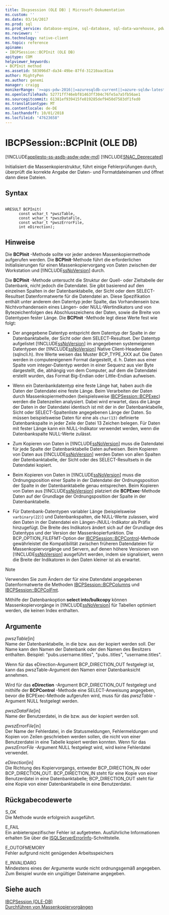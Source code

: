 ```yaml
---
title: Ibcpsession (OLE DB) | Microsoft-Dokumentation
ms.custom: ''
ms.date: 03/14/2017
ms.prod: sql
ms.prod_service: database-engine, sql-database, sql-data-warehouse, pdw
ms.reviewer: ''
ms.technology: native-client
ms.topic: reference
apiname:
- IBCPSession::BCPInit (OLE DB)
apitype: COM
helpviewer_keywords:
- BCPInit method
ms.assetid: 583096d7-da34-49be-87fd-31210aac81aa
author: MightyPen
ms.author: genemi
manager: craigg
monikerRange: '>=aps-pdw-2016||=azuresqldb-current||=azure-sqldw-latest||>=sql-server-2016||=sqlallproducts-allversions||>=sql-server-linux-2017||=azuresqldb-mi-current'
ms.openlocfilehash: 52771ff746ebf81463ff304c76fe5a7a5fb56ae1
ms.sourcegitcommit: 61381ef939415fe019285def9450d7583df1fed0
ms.translationtype: MT
ms.contentlocale: de-DE
ms.lasthandoff: 10/01/2018
ms.locfileid: "47623658"
---
```

# <a name="ibcpsessionbcpinit-ole-db"></a>IBCPSession::BCPInit (OLE DB)
[!INCLUDE[appliesto-ss-asdb-asdw-pdw-md](../../includes/appliesto-ss-asdb-asdw-pdw-md.md)]
[!INCLUDE[SNAC_Deprecated](../../includes/snac-deprecated.md)]

  Initialisiert die Massenkopierstruktur, führt einige Fehlerprüfungen durch, überprüft die korrekte Angabe der Daten- und Formatdateinamen und öffnet dann diese Dateien.  
  
## <a name="syntax"></a>Syntax  
  
```  
  
HRESULT BCPInit(   
      const wchar_t *pwszTable,  
      const wchar_t *pwszDataFile,  
      const wchar_t *pwszErrorFile,  
      int eDirection);  
```  
  
## <a name="remarks"></a>Hinweise  
 Die **BCPInit** -Methode sollte vor jeder anderen Massenkopiermethode aufgerufen werden. Die **BCPInit**-Methode führt die erforderlichen Initialisierungen für einen Massenkopiervorgang von Daten zwischen der Workstation und [!INCLUDE[ssNoVersion](../../includes/ssnoversion-md.md)] durch.  
  
 Die **BCPInit** -Methode untersucht die Struktur der Quell- oder Zieltabelle der Datenbank, nicht jedoch die Datendatei. Sie gibt basierend auf den einzelnen Spalten in der Datenbanktabelle, der Sicht oder dem SELECT-Resultset Datenformatwerte für die Datendatei an. Diese Spezifikation enthält unter anderem den Datentyp jeder Spalte, das Vorhandensein bzw. Nichtvorhandensein eines Längen- oder NULL-Wertindikators und von Bytezeichenfolgen des Abschlusszeichens der Daten, sowie die Breite von Datentypen fester Länge. Die **BCPInit** -Methode legt diese Werte fest wie folgt:  
  
-   Der angegebene Datentyp entspricht dem Datentyp der Spalte in der Datenbanktabelle, der Sicht oder dem SELECT-Resultset. Der Datentyp aufgelistet [!INCLUDE[ssNoVersion](../../includes/ssnoversion-md.md)] im angegebenen systemeigenen Datentypen der [!INCLUDE[ssNoVersion](../../includes/ssnoversion-md.md)] Native Client-Headerdatei (sqlncli.h). Ihre Werte weisen das Muster BCP_TYPE_XXX auf. Die Daten werden in computereigenem Format dargestellt, d. h. Daten aus einer Spalte vom integer-Datentyp werden in einer Sequenz aus vier Byte dargestellt, die, abhängig von dem Computer, auf dem die Datendatei erstellt wurden, das Format Big-Endian oder Little-Endian aufweisen.  
  
-   Wenn ein Datenbankdatentyp eine feste Länge hat, haben auch die Daten der Datendatei eine feste Länge. Beim Verarbeiten der Daten durch Massenkopiermethoden (beispielsweise [IBCPSession::BCPExec](../../relational-databases/native-client-ole-db-interfaces/ibcpsession-bcpexec-ole-db.md)) werden die Datenzeilen analysiert. Dabei wird erwartet, dass die Länge der Daten in der Datendatei identisch ist mit der in der Datenbanktabelle, Sicht oder SELECT-Spaltenliste angegebenen Länge der Daten. So müssen beispielsweise Daten für eine als `char(13)` definierte Datenbankspalte in jeder Zeile der Datei 13 Zeichen belegen. Für Daten mit fester Länge kann ein NULL-Indikator verwendet werden, wenn die Datenbankspalte NULL-Werte zulässt.  
  
-   Zum Kopieren von Daten in [!INCLUDE[ssNoVersion](../../includes/ssnoversion-md.md)] muss die Datendatei für jede Spalte der Datenbanktabelle Daten aufweisen. Beim Kopieren von Daten aus [!INCLUDE[ssNoVersion](../../includes/ssnoversion-md.md)] werden Daten von allen Spalten der Datenbanktabelle, der Sicht oder des SELECT-Resultsets in die Datendatei kopiert.  
  
-   Beim Kopieren von Daten in [!INCLUDE[ssNoVersion](../../includes/ssnoversion-md.md)] muss die Ordnungsposition einer Spalte in der Datendatei der Ordnungsposition der Spalte in der Datenbanktabelle genau entsprechen. Beim Kopieren von Daten aus [!INCLUDE[ssNoVersion](../../includes/ssnoversion-md.md)] platziert die **BCPExec**-Methode Daten auf der Grundlage der Ordnungsposition der Spalte in der Datenbanktabelle.  
  
-   Für Datenbank-Datentypen variabler Länge (beispielsweise `varbinary(22)`) und Datenbankspalten, die NULL-Werte zulassen, wird den Daten in der Datendatei ein Längen-/NULL-Indikator als Präfix hinzugefügt. Die Breite des Indikators ändert sich auf der Grundlage des Datentyps und der Version der Massenkopierfunktion. Die BCP_OPTION_FILEFMT-Option der [IBCPSession::BCPControl](../../relational-databases/native-client-ole-db-interfaces/ibcpsession-bcpcontrol-ole-db.md)-Methode gewährleistet die Kompatibilität zwischen früheren Datendateien für Massenkopiervorgänge und Servern, auf denen höhere Versionen von [!INCLUDE[ssNoVersion](../../includes/ssnoversion-md.md)] ausgeführt werden, indem sie signalisiert, wenn die Breite der Indikatoren in den Daten kleiner ist als erwartet.  
  
> [!NOTE]  
>  Verwenden Sie zum Ändern der für eine Datendatei angegebenen Datenformatwerte die Methoden [IBCPSession::BCPColumns](../../relational-databases/native-client-ole-db-interfaces/ibcpsession-bcpcolumns-ole-db.md) und [IBCPSession::BCPColFmt](../../relational-databases/native-client-ole-db-interfaces/ibcpsession-bcpcolfmt-ole-db.md).  
  
 Mithilfe der Datenbankoption **select into/bulkcopy** können Massenkopiervorgänge in [!INCLUDE[ssNoVersion](../../includes/ssnoversion-md.md)] für Tabellen optimiert werden, die keinen Index enthalten.  
  
## <a name="arguments"></a>Argumente  
 *pwszTable*[in]  
 Name der Datenbanktabelle, in die bzw. aus der kopiert werden soll. Der Name kann den Namen der Datenbank oder den Namen des Besitzers enthalten. Beispiel: "pubs.username.titles", "pubs..titles", "username.titles".  
  
 Wenn für das eDirection-Argument BCP_DIRECTION_OUT festgelegt ist, kann das pwszTable-Argument den Namen einer Datenbanksicht annehmen.  
  
 Wird für das **eDirection** -Argument BCP_DIRECTION_OUT festgelegt und mithilfe der **BCPControl** -Methode eine SELECT-Anweisung angegeben, bevor die BCPExec-Methode aufgerufen wird, muss für das *pwszTable* -Argument NULL festgelegt werden.  
  
 *pwszDataFile*[in]  
 Name der Benutzerdatei, in die bzw. aus der kopiert werden soll.  
  
 *pwszErrorFile*[in]  
 Der Name der Fehlerdatei, in die Statusmeldungen, Fehlermeldungen und Kopien von Zeilen geschrieben werden sollen, die nicht von einer Benutzerdatei in eine Tabelle kopiert werden konnten. Wenn für das *pwszErrorFile* -Argument NULL festgelegt wird, wird keine Fehlerdatei verwendet.  
  
 *eDirection*[in]  
 Die Richtung des Kopiervorgangs, entweder BCP_DIRECTION_IN oder BCP_DIRECTION_OUT. BCP_DIRECTION_IN steht für eine Kopie von einer Benutzerdatei in eine Datenbanktabelle; BCP_DIRECTION_OUT steht für eine Kopie von einer Datenbanktabelle in eine Benutzerdatei.  
  
## <a name="return-code-values"></a>Rückgabecodewerte  
 S_OK  
 Die Methode wurde erfolgreich ausgeführt.  
  
 E_FAIL  
 Ein anbieterspezifischer Fehler ist aufgetreten. Ausführliche Informationen erhalten Sie über die [ISQLServerErrorInfo](http://msdn.microsoft.com/library/a8323b5c-686a-4235-a8d2-bda43617b3a1)-Schnittstelle.  
  
 E_OUTOFMEMORY  
 Fehler aufgrund nicht genügenden Arbeitsspeichers  
  
 E_INVALIDARG  
 Mindestens eines der Argumente wurde nicht ordnungsgemäß angegeben. Zum Beispiel wurde ein ungültiger Dateiname angegeben.  
  
## <a name="see-also"></a>Siehe auch  
 [IBCPSession &#40;OLE-DB&#41;](../../relational-databases/native-client-ole-db-interfaces/ibcpsession-ole-db.md)   
 [Durchführen von Massenkopiervorgängen](../../relational-databases/native-client/features/performing-bulk-copy-operations.md)  
  
  
